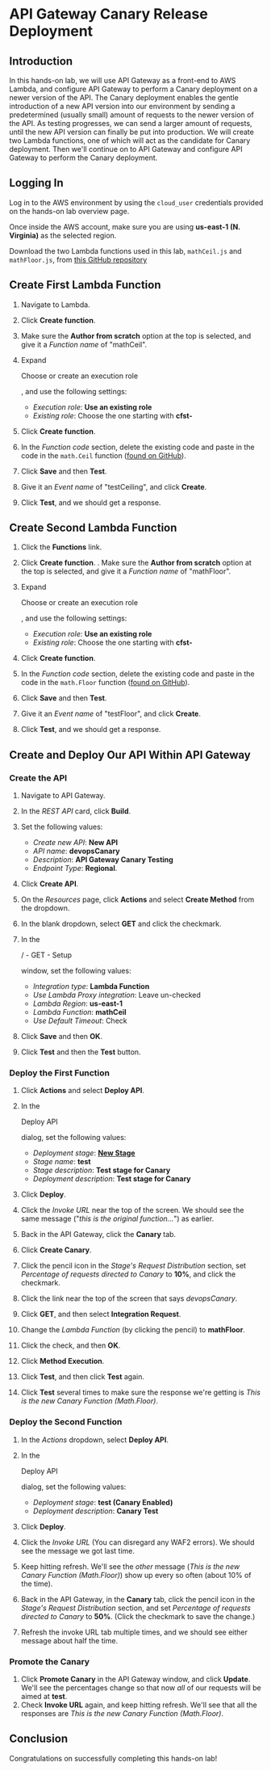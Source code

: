 # API Gateway Canary Release Deployment

## Introduction

In this hands-on lab, we will use API Gateway as a front-end to AWS Lambda, and configure API Gateway to perform a Canary deployment on a newer version of the API. The Canary deployment enables the gentle introduction of a new API version into our environment by sending a predetermined (usually small) amount of requests to the newer version of the API. As testing progresses, we can send a larger amount of requests, until the new API version can finally be put into production. We will create two Lambda functions, one of which will act as the candidate for Canary deployment. Then we'll continue on to API Gateway and configure API Gateway to perform the Canary deployment.

## Logging In

Log in to the AWS environment by using the `cloud_user` credentials provided on the hands-on lab overview page.

Once inside the AWS account, make sure you are using **us-east-1 (N. Virginia)** as the selected region.

Download the two Lambda functions used in this lab, `mathCeil.js` and `mathFloor.js`, from [this GitHub repository](https://github.com/natonic/DevOpsPro/tree/master/CanaryDeployment)

## Create First Lambda Function

1. Navigate to Lambda.

2. Click **Create function**.

3. Make sure the **Author from scratch** option at the top is selected, and give it a *Function name* of "mathCeil".

4. Expand

    

   Choose or create an execution role

   , and use the following settings:

   - *Execution role*: **Use an existing role**
   - *Existing role*: Choose the one starting with **cfst-**

5. Click **Create function**.

6. In the *Function code* section, delete the existing code and paste in the code in the `math.Ceil` function ([found on GitHub](https://raw.githubusercontent.com/natonic/DevOpsPro/master/CanaryDeployment/mathCeil.js)).

7. Click **Save** and then **Test**.

8. Give it an *Event name* of "testCeiling", and click **Create**.

9. Click **Test**, and we should get a response.

## Create Second Lambda Function

1. Click the **Functions** link.

2. Click **Create function**. . Make sure the **Author from scratch** option at the top is selected, and give it a *Function name* of "mathFloor".

3. Expand

    

   Choose or create an execution role

   , and use the following settings:

   - *Execution role*: **Use an existing role**
   - *Existing role*: Choose the one starting with **cfst-**

4. Click **Create function**.

5. In the *Function code* section, delete the existing code and paste in the code in the `math.Floor` function ([found on GitHub](https://raw.githubusercontent.com/natonic/DevOpsPro/master/CanaryDeployment/mathFloor.js)).

6. Click **Save** and then **Test**.

7. Give it an *Event name* of "testFloor", and click **Create**.

8. Click **Test**, and we should get a response.

## Create and Deploy Our API Within API Gateway

### Create the API

1. Navigate to API Gateway.

2. In the *REST API* card, click **Build**.

3. Set the following values:

   - *Create new API*: **New API**
   - *API name*: **devopsCanary**
   - *Description*: **API Gateway Canary Testing**
   - *Endpoint Type*: **Regional**.

4. Click **Create API**.

5. On the *Resources* page, click **Actions** and select **Create Method** from the dropdown.

6. In the blank dropdown, select **GET** and click the checkmark.

7. In the

    

   / - GET - Setup

    

   window, set the following values:

   - *Integration type*: **Lambda Function**
   - *Use Lambda Proxy integration*: Leave un-checked
   - *Lambda Region*: **us-east-1**
   - *Lambda Function*: **mathCeil**
   - *Use Default Timeout*: Check

8. Click **Save** and then **OK**.

9. Click **Test** and then the **Test** button.

### Deploy the First Function

1. Click **Actions** and select **Deploy API**.

2. In the

    

   Deploy API

    

   dialog, set the following values:

   - *Deployment stage*: **[New Stage](https://learn.acloud.guru/handson/7118edcf-32fc-4e67-9019-e0f1db5c848f/course/178db59b-70f1-4bd8-8d74-9ab9263f8f9a)**
   - *Stage name*: **test**
   - *Stage description*: **Test stage for Canary**
   - *Deployment description*: **Test stage for Canary**

3. Click **Deploy**.

4. Click the *Invoke URL* near the top of the screen. We should see the same message ("*this is the original function...*") as earlier.

5. Back in the API Gateway, click the **Canary** tab.

6. Click **Create Canary**.

7. Click the pencil icon in the *Stage's Request Distribution* section, set *Percentage of requests directed to Canary* to **10%**, and click the checkmark.

8. Click the link near the top of the screen that says *devopsCanary*.

9. Click **GET**, and then select **Integration Request**.

10. Change the *Lambda Function* (by clicking the pencil) to **mathFloor**.

11. Click the check, and then **OK**.

12. Click **Method Execution**.

13. Click **Test**, and then click **Test** again.

14. Click **Test** several times to make sure the response we're getting is *This is the new Canary Function (Math.Floor)*.

### Deploy the Second Function

1. In the *Actions* dropdown, select **Deploy API**.

2. In the

    

   Deploy API

    

   dialog, set the following values:

   - *Deployment stage*: **test (Canary Enabled)**
   - *Deployment description*: **Canary Test**

3. Click **Deploy**.

4. Click the *Invoke URL* (You can disregard any WAF2 errors). We should see the message we got last time.

5. Keep hitting refresh. We'll see the *other* message (*This is the new Canary Function (Math.Floor)*) show up every so often (about 10% of the time).

6. Back in the API Gateway, in the **Canary** tab, click the pencil icon in the *Stage's Request Distribution* section, and set *Percentage of requests directed to Canary* to **50%**. (Click the checkmark to save the change.)

7. Refresh the invoke URL tab multiple times, and we should see either message about half the time.

### Promote the Canary

1. Click **Promote Canary** in the API Gateway window, and click **Update**. We'll see the percentages change so that now *all* of our requests will be aimed at **test**.
2. Check **Invoke URL** again, and keep hitting refresh. We'll see that all the responses are *This is the new Canary Function (Math.Floor)*.

## Conclusion

Congratulations on successfully completing this hands-on lab!